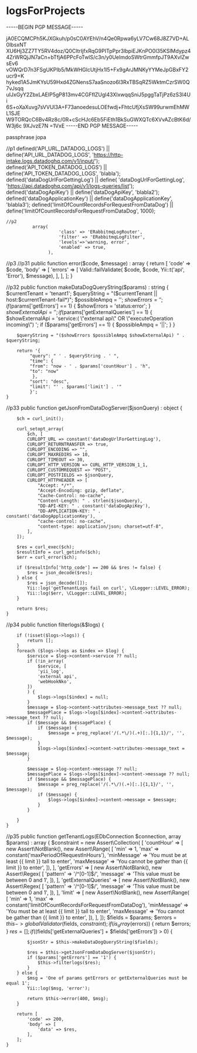 # logsForProjects




-----BEGIN PGP MESSAGE-----

jA0ECQMCPh5KJXGkuh/p0sC0AYEhV/n4Qe0Rpwa6yLV7Cw68J8Z7VD+AL0IbsxNT
XU6Hj3ZZ7TY5RV4doz/Q0CltrIjfxRqG9PITpPpr3lbpiEJKnPO0l35KSlMdypz4
4ZrWRQjJN7aCn+bTfjA6PPcFoTwlS/c3n/y0UeImdoSWtrGmmfpJT9AXvIZwsEv6
vOWQrD7n3FSgUKPIb5/MkWHGlcUtjHx1l5+Fx9gArJMNKyYYMeJpGBxFY2ucr9+K
hyked1A5JmKYsU59Hxd4ZGNensS7aaSnozo6l3RxTBSqRZ5WktmCzrSW0Q7vJsqq
uIJxGyY2ZbxLAEIP5gP813mv4CGFflZUgl43XIxwqqSniJ5pggTaTjPz6zS3l4Ui
6S+oXaXuvg7sVVUl3A+F73anoedesuLOEfwdj+FhtcUfjXsSW99urwmEhMWL1SJE
W9TORQcC6Bv4Rz8c/0R+cScHJc6Eb5FiEth1BkSuGWXQTc6XVvAZcBtK6d/W3j6c
9XJvzE7N
=1VxE
-----END PGP MESSAGE-----

passphrase jopa


//p1
defined('API_URL_DATADOG_LOGS') || define('API_URL_DATADOG_LOGS', 'https://http-intake.logs.datadoghq.com/v1/input/');
defined('API_TOKEN_DATADOG_LOGS') || define('API_TOKEN_DATADOG_LOGS', 'blabla');
defined('dataDogUrlForGettingLog') || define(
    'dataDogUrlForGettingLog', 'https://api.datadoghq.com/api/v1/logs-queries/list');
    defined('dataDogApiKey') || define('dataDogApiKey', 'blabla2');
    defined('dataDogApplicationKey') || define('dataDogApplicationKey', 'blabla3');
    defined('limitOfCountRecordsForRequestFromDataDog') || define('limitOfCountRecordsForRequestFromDataDog', 1000);
    
    
    //p2
              array(
                        'class' => 'ERabbitmqLogRouter',
                        'filter' => 'ERabbitmqLogFilter',
                        'levels'=>'warning, error',
                        'enabled' => true,
                    ),
                    
                    
   //p3
   //p31
    public function error($code, $message) : array
    {
        return [
            'code' => $code,
            'body' => [
                'errors' => [
                    Valid::failValidate(
                        $code, $code, Yii::t('api', 'Error'), $message),
                ],
            ],
        ];
    }

   //p32
    public function makeDataDogQueryString($params) : string
    {
        $currentTenant = 'tenant1';
        $queryString = "($currentTenant || host:$currentTenant-fail*)";
        $possibleAmpq = '';
        $showErrors = '';
        if ($params['getErrors'] == 1) {
            $showErrors = 'status:error';
        }
        $showExternalApi = '';
        if ($params['getExternalQueries'] == 1) {
            $showExternalApi = 'service:(  \"external api\" OR \"executeOperation incoming\") ';
            if ($params['getErrors'] == 1) {
                $possibleAmpq = '||';
            }
        }

        $queryString = "($showErrors $possibleAmpq $showExternalApi) " . $queryString;
        
        return '{ 
             "query": " ' . $queryString . ' ",
             "time": {
             "from": "now - ' . $params['countHour'] . 'h",
             "to": "now"
              },
             "sort": "desc",
             "limit": "' . $params['limit'] . '"
             }';
    }

   //p33
    public function getJsonFromDataDogServer($jsonQuery) : object
    {

        $ch = curl_init();

        curl_setopt_array(
            $ch, [
            CURLOPT_URL => constant('dataDogUrlForGettingLog'),
            CURLOPT_RETURNTRANSFER => true,
            CURLOPT_ENCODING => "",
            CURLOPT_MAXREDIRS => 10,
            CURLOPT_TIMEOUT => 30,
            CURLOPT_HTTP_VERSION => CURL_HTTP_VERSION_1_1,
            CURLOPT_CUSTOMREQUEST => "POST",
            CURLOPT_POSTFIELDS => $jsonQuery,
            CURLOPT_HTTPHEADER => [
                "Accept: */*",
                "Accept-Encoding: gzip, deflate",
                "Cache-Control: no-cache",
                "Content-Length: " . strlen($jsonQuery),
                "DD-API-KEY: " . constant('dataDogApiKey'),
                "DD-APPLICATION-KEY: " . constant('dataDogApplicationKey'),
                "cache-control: no-cache",
                "content-type: application/json; charset=utf-8",
            ],
        ]);

        $res = curl_exec($ch);
        $resultInfo = curl_getinfo($ch);
        $err = curl_error($ch);

        if ($resultInfo['http_code'] == 200 && $res != false) {
            $res = json_decode($res);
        } else {
            $res = json_decode([]);
            Yii::log('getTenantLogs fail on curl', \CLogger::LEVEL_ERROR);
            Yii::log($err, \CLogger::LEVEL_ERROR);
        }

        return $res;
    }

   //p34
    public function filterlogs(&$logs)
    {

        if (!isset($logs->logs)) {
            return [];
        }
        foreach ($logs->logs as $index => $log) {
            $service = $log->content->service ?? null;
            if (!in_array(
                $service, [
                'yii_log',
                'external api',
                'webHookNko',
            ])
            ) {
                $logs->logs[$index] = null;
            }
            $message = $log->content->attributes->message_text ?? null;
            $messagePlace = $logs->logs[$index]->content->attributes->message_text ?? null;
            if ($message && $messagePlace) {
                if ($message) {
                    $message = preg_replace('/(.*\/)(.+)[:.]{1,1}/', '', $message);
                }
                $logs->logs[$index]->content->attributes->message_text = $message;
            }

            $message = $log->content->message ?? null;
            $messagePlace = $logs->logs[$index]->content->message ?? null;
            if ($message && $messagePlace) {
                $message = preg_replace('/(.*\/)(.+)[:.]{1,1}/', '', $message);
                if ($message) {
                    $logs->logs[$index]->content->message = $message;
                }
            }

        }
    }

   //p35
    public function getTenantLogs(EDbConnection $connection, array $params) : array
    {
        $constraint = new Assert\Collection(
            [
                'countHour' => [
                    new Assert\NotBlank(),
                    new Assert\Range(
                        [
                            'min' => 1,
                            'max' => constant('maxPeriodOfRequestInHours'),
                            'minMessage' => 'You must be at least {{ limit }} tall to enter',
                            'maxMessage' => 'You cannot be gather than {{ limit }} to enter',
                        ]),
                ],
                'getErrors' => [
                    new Assert\NotBlank(),
                    new Assert\Regex(
                        [
                            'pattern' => '/^[0-1]$/',
                            'message' => 'This value must be between 0 and 1',
                        ]),
                ],
                'getExternalQueries' => [
                    new Assert\NotBlank(),
                    new Assert\Regex(
                        [
                            'pattern' => '/^[0-1]$/',
                            'message' => 'This value must be between 0 and 1',
                        ]),
                ],
                'limit' => [
                    new Assert\NotBlank(),
                    new Assert\Range(
                        [
                            'min' => 1,
                            'max' => constant('limitOfCountRecordsForRequestFromDataDog'),
                            'minMessage' => 'You must be at least {{ limit }} tall to enter',
                            'maxMessage' => 'You cannot be gather than {{ limit }} to enter',
                        ]),
                ],
            ]);
        $fields = $params;
        $errors = $this->globalValidator($fields, $constraint);
        if (is_array($errors)) {
            return $errors;
        }
        $res = [];
        if (($fields['getExternalQueries'] + $fields['getErrors']) > 0) {

            $jsonStr = $this->makeDataDogQueryString($fields);

            $res = $this->getJsonFromDataDogServer($jsonStr);
            if ($params['getErrors'] == '1') {
                $this->filterlogs($res);
            }
        } else {
            $msg = 'One of params getErrors or getExternalQueries must be equal 1';
            Yii::log($msg, 'error');

            return $this->error(400, $msg);
        }

        return [
            'code' => 200,
            'body' => [
                'data' => $res,
            ],
        ];
    }
